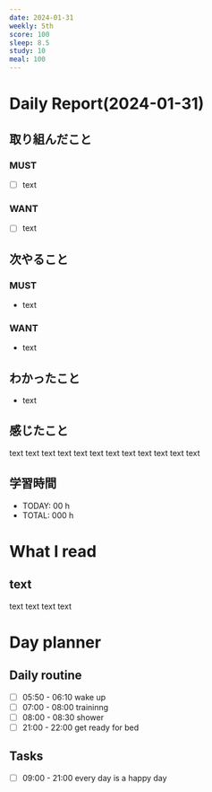 ```yaml
---
date: 2024-01-31
weekly: 5th
score: 100
sleep: 8.5
study: 10
meal: 100
---
```

# Daily Report(2024-01-31)
## 取り組んだこと
### MUST
- [ ] text
### WANT
- [ ] text
## 次やること
### MUST
- text
### WANT
- text
## わかったこと
- text
## 感じたこと
text text text text text text text text text text text text
## 学習時間
- TODAY: 00 h
- TOTAL: 000 h
# What I read
## text 
text text text text

# Day planner
## Daily routine
- [ ] 05:50 - 06:10 wake up
- [ ] 07:00 - 08:00 traininng
- [ ] 08:00 - 08:30 shower
- [ ] 21:00 - 22:00 get ready for bed
## Tasks
- [ ] 09:00 - 21:00 every day is a happy day